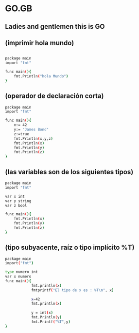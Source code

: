 # GO.__GB__
## Ladies and gentlemen this is GO
##  (imprimir hola mundo)
```bash

package main
import "fmt"

func main(){
    fmt.Println("hola Mundo")
}
```
## (operador de declaración corta)
```bash
package main
import "fmt"

func main(){
    x:= 42
    y:= "James Bond"
    z:=true
    fmt.Println(x,y,z)
    fmt.Println(x)
    fmt.Println(y)
    fmt.Println(z)
}
```

## (las variables son de los siguientes tipos)
```bash
package main
import "fmt"

var x int
var y string
var z bool

func main(){
    fmt.Println(x)
    fmt.Println(y)
    fmt.Println(z)
}
```
## (tipo subyacente, raíz o tipo implícito %T)
```bash
package main 
import("fmt")

type numero int
var x numero
func main(){
            fmt.println(x)
            fmtprintf("El tipo de x es : %T\n", x)
            
            x=42
            fmt.println(x)
            
            y = int(x)
            fmt.Println(y)
            fmt.Printf("%T",y)
}
```


